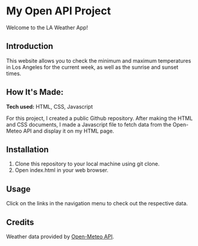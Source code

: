 # My Open API Project

Welcome to the LA Weather App!

## Introduction

This website allows you to check the minimum and maximum temperatures in Los Angeles for the current week, as well as the sunrise and sunset times.

## How It's Made:

**Tech used:** HTML, CSS, Javascript

For this project, I created a public Github repository. After making the HTML and CSS documents, I made a Javascript file to fetch data from the Open-Meteo API and display it on my HTML page.

## Installation

1. Clone this repository to your local machine using git clone.
2. Open index.html in your web browser.

## Usage

Click on the links in the navigation menu to check out the respective data.

## Credits

Weather data provided by [Open-Meteo API](https://open-meteo.com/).
